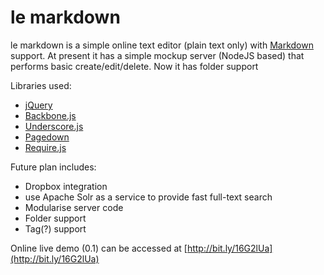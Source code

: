 # le markdown
le markdown is a simple online text editor (plain text only) with 
[Markdown](http://daringfireball.net/projects/markdown/) support. 
At present it has a simple mockup server (NodeJS based) that performs 
basic create/edit/delete. Now it has folder support

Libraries used:

* [jQuery](http://jquery.com)
* [Backbone.js](http://backbonejs.org)
* [Underscore.js](http://underscorejs.org)
* [Pagedown](https://github.com/ujifgc/pagedown)
* [Require.js](http://requirejs.org)

Future plan includes:

* Dropbox integration
* use Apache Solr as a service to provide fast full-text search
* Modularise server code
* Folder support
* Tag(?) support

Online live demo (0.1) can be accessed at [http://bit.ly/16G2lUa](http://bit.ly/16G2lUa)
